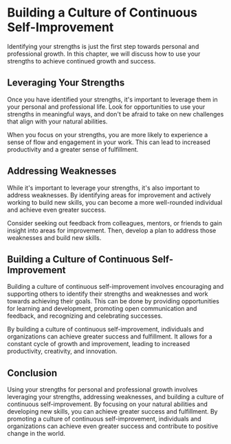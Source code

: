 Building a Culture of Continuous Self-Improvement
=======================================================================================================================

Identifying your strengths is just the first step towards personal and professional growth. In this chapter, we will discuss how to use your strengths to achieve continued growth and success.

Leveraging Your Strengths
-------------------------

Once you have identified your strengths, it's important to leverage them in your personal and professional life. Look for opportunities to use your strengths in meaningful ways, and don't be afraid to take on new challenges that align with your natural abilities.

When you focus on your strengths, you are more likely to experience a sense of flow and engagement in your work. This can lead to increased productivity and a greater sense of fulfillment.

Addressing Weaknesses
---------------------

While it's important to leverage your strengths, it's also important to address weaknesses. By identifying areas for improvement and actively working to build new skills, you can become a more well-rounded individual and achieve even greater success.

Consider seeking out feedback from colleagues, mentors, or friends to gain insight into areas for improvement. Then, develop a plan to address those weaknesses and build new skills.

Building a Culture of Continuous Self-Improvement
-------------------------------------------------

Building a culture of continuous self-improvement involves encouraging and supporting others to identify their strengths and weaknesses and work towards achieving their goals. This can be done by providing opportunities for learning and development, promoting open communication and feedback, and recognizing and celebrating successes.

By building a culture of continuous self-improvement, individuals and organizations can achieve greater success and fulfillment. It allows for a constant cycle of growth and improvement, leading to increased productivity, creativity, and innovation.

Conclusion
----------

Using your strengths for personal and professional growth involves leveraging your strengths, addressing weaknesses, and building a culture of continuous self-improvement. By focusing on your natural abilities and developing new skills, you can achieve greater success and fulfillment. By promoting a culture of continuous self-improvement, individuals and organizations can achieve even greater success and contribute to positive change in the world.
